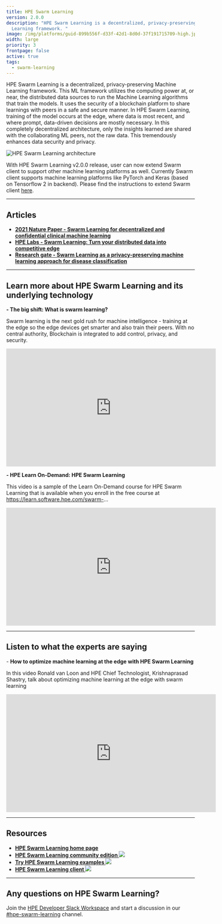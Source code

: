 ```yaml
---
title: HPE Swarm Learning
version: 2.0.0
description: "HPE Swarm Learning is a decentralized, privacy-preserving Machine
  Learning framework. "
image: /img/platforms/guid-899b556f-d33f-42d1-8d0d-37f191715709-high.jpg
width: large
priority: 3
frontpage: false
active: true
tags:
  - swarm-learning
---
```

HPE Swarm Learning is a decentralized, privacy-preserving Machine Learning framework. This ML framework utilizes the computing power at, or near, the distributed data sources to run the Machine Learning algorithms that train the models. It uses the security of a blockchain platform to share learnings with peers in a safe and secure manner. In  HPE Swarm Learning, training of the model occurs at the edge, where data is most recent, and where prompt, data-driven decisions are mostly necessary. In this completely decentralized architecture, only the insights learned are shared with the collaborating ML peers, not the raw data. This tremendously enhances data security and privacy.

![HPE Swarm Learning architecture](/img/hpe-swarm-learning-diagram.png "HPE Swarm Learning architecture")

With HPE Swarm Learning v2.0.0 release, user can now extend Swarm client to support other machine learning platforms as well. Currently Swarm client supports machine learning platforms like PyTorch and Keras (based on Tensorflow 2 in backend). Please find the instructions to extend Swarm client [here](https://github.com/HewlettPackard/swarm-learning/blob/master/lib/src/README.md).

- - -

## Articles

* **[2﻿021 Nature Paper - Swarm Learning for decentralized and confidential clinical machine learning](https://www.nature.com/articles/s41586-021-03583-3)**
* **[HPE Labs - Swarm Learning: Turn your distributed data into competitive edge](https://www.hpe.com/psnow/doc/a50000344enw?jumpid=in_lit-psnow-red)**
* **[Research gate - Swarm Learning as a privacy-preserving machine learning approach for disease classification](https://www.researchgate.net/publication/342495847_Swarm_Learning_as_a_privacy-preserving_machine_learning_approach_for_disease_classification)**

- - -

## Learn more about HPE Swarm Learning and its underlying technology

**\-﻿ The big shift: What is swarm learning?**

Swarm learning is the next gold rush for machine intelligence - training at the edge so the edge devices get smarter and also train their peers. With no central authority, Blockchain is integrated to add control, privacy, and security.

<iframe width="560" height="315" src="https://www.youtube.com/embed/6Fep6Lw5t-U" title="YouTube video player" frameborder="0" allow="accelerometer; autoplay; clipboard-write; encrypted-media; gyroscope; picture-in-picture" allowfullscreen></iframe>

**\-﻿ HPE Learn On-Demand: HPE Swarm Learning**

This video is a sample of the Learn On-Demand course for HPE Swarm Learning that is available when you enroll in the free course at https://learn.software.hpe.com/swarm-...

<iframe width="560" height="315" src="https://www.youtube.com/embed/dPsYUF7FbO0?si=Bk67dtzmNsUxZ-U8" title="YouTube video player" frameborder="0" allow="accelerometer; autoplay; clipboard-write; encrypted-media; gyroscope; picture-in-picture; web-share" allowfullscreen></iframe>

- - -

## Listen to what the experts are saying

\-﻿ **How to optimize machine learning at the edge with HPE Swarm Learning**

In this video Ronald van Loon and HPE Chief Technologist, Krishnaprasad Shastry, talk about optimizing machine learning at the edge with swarm learning

<iframe width="560" height="315" src="https://www.youtube.com/embed/paBt6nvyTHQ" title="YouTube video player" frameborder="0" allow="accelerometer; autoplay; clipboard-write; encrypted-media; gyroscope; picture-in-picture" allowfullscreen></iframe>

- - -

## Resources[](https://www.hpe.com/us/en/solutions/artificial-intelligence/swarm-learning.html)

* **[H﻿PE Swarm Learning home page](https://www.hpe.com/us/en/solutions/artificial-intelligence/swarm-learning.html)**
* [**HPE Swarm Learning community edition ![](Github)**](https://github.com/HewlettPackard/swarm-learning)
* [**Try HPE Swarm Learning examples ![](Github)**](https://github.com/HewlettPackard/swarm-learning/tree/master/examples)
* [**H﻿PE Swarm Learning client ![](Github)**](https://github.com/HewlettPackard/swarm-learning/blob/master/lib/src/README.md)

- - -

## Any questions on HPE Swarm Learning?

J﻿oin the [HPE Developer Slack Workspace](https://slack.hpedev.io/) and start a discussion in our [\#hpe-swarm-learning](https://hpedev.slack.com/archives/C04A5DK9TUK) channel.